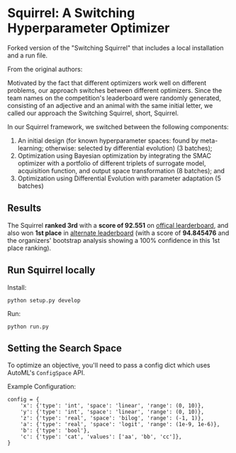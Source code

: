 # Squirrel: A Switching Hyperparameter Optimizer

Forked version of the "Switching Squirrel" that includes a local installation and a run file.

From the original authors:

Motivated by the fact that different optimizers work well on different problems, our approach switches between different optimizers. Since the team names on the competition's leaderboard were randomly generated, consisting of an adjective and an animal with the same initial letter, we called our approach the Switching Squirrel, short, Squirrel.

In our Squirrel framework, we switched between the following components: 
1. An initial design (for known hyperparameter spaces: found by meta-learning; otherwise: selected by differential evolution) (3 batches);
2. Optimization using Bayesian optimization by integrating the SMAC optimizer with a portfolio of different triplets of surrogate model, acquisition function, and output space transformation (8 batches); and
3. Optimization using Differential Evolution with parameter adaptation (5 batches)  

## Results 
The Squirrel **ranked 3rd** with a **score of 92.551** on [offical learderboard](https://bbochallenge.com/leaderboard), and also won **1st place** in [alternate leaderboard](https://bbochallenge.com/altleaderboard) (with a score of **94.845476** and the organizers' bootstrap analysis showing a 100% confidence in this 1st place ranking). 

## Run Squirrel locally

Install:

```python setup.py develop```

Run:

```python run.py```

## Setting the Search Space

To optimize an objective, you'll need to pass a config dict which uses AutoML's `ConfigSpace` API.

Example Configuration:

```
config = {
    'x': {'type': 'int', 'space': 'linear', 'range': (0, 10)},
    'y': {'type': 'int', 'space': 'linear', 'range': (0, 10)},
    'z': {'type': 'real', 'space': 'bilog', 'range': (-1, 1)},
    'a': {'type': 'real', 'space': 'logit', 'range': (1e-9, 1e-6)},
    'b': {'type': 'bool'},
    'c': {'type': 'cat', 'values': ['aa', 'bb', 'cc']},
}
```

